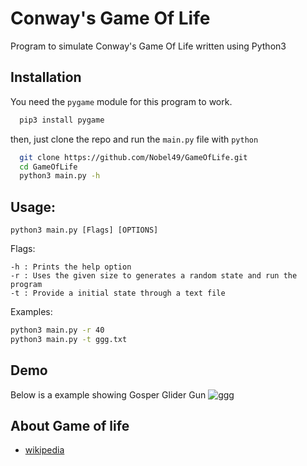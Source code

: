 
# Conway's Game Of Life
Program to simulate Conway's Game Of Life written using Python3





## ️Installation

You need the ```pygame``` module for this program to work.
```bash
  pip3 install pygame
```
then, just clone the repo and run the ```main.py``` file  with ```python```
```bash
  git clone https://github.com/Nobel49/GameOfLife.git
  cd GameOfLife
  python3 main.py -h
```    
## Usage:
``` 
python3 main.py [Flags] [OPTIONS]
```
  Flags:
  ```
  -h : Prints the help option
  -r : Uses the given size to generates a random state and run the program
  -t : Provide a initial state through a text file    
  ```
  Examples:
  ```bash
  python3 main.py -r 40
  python3 main.py -t ggg.txt
  ```
## ️Demo
Below is a example showing Gosper Glider Gun
![ggg](https://user-images.githubusercontent.com/61617766/162564635-61eb4ce0-7d80-44c4-be16-5290b3b66daa.gif)



## About Game of life

 - [wikipedia](https://en.wikipedia.org/wiki/Conway%27s_Game_of_Life)
 
